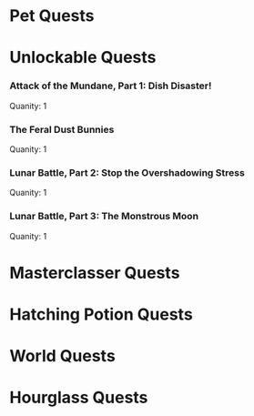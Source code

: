 # Pet Quests
# Unlockable Quests
### Attack of the Mundane, Part 1: Dish Disaster!

Quanity: 1

### The Feral Dust Bunnies

Quanity: 1

### Lunar Battle, Part 2: Stop the Overshadowing Stress

Quanity: 1

### Lunar Battle, Part 3: The Monstrous Moon

Quanity: 1

# Masterclasser Quests
# Hatching Potion Quests
# World Quests
# Hourglass Quests
